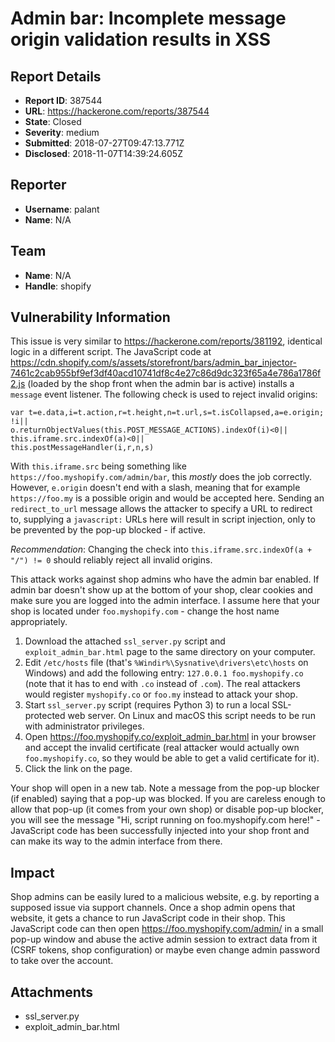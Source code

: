 # Admin bar: Incomplete message origin validation results in XSS

## Report Details
- **Report ID**: 387544
- **URL**: https://hackerone.com/reports/387544
- **State**: Closed
- **Severity**: medium
- **Submitted**: 2018-07-27T09:47:13.771Z
- **Disclosed**: 2018-11-07T14:39:24.605Z

## Reporter
- **Username**: palant
- **Name**: N/A

## Team
- **Name**: N/A
- **Handle**: shopify

## Vulnerability Information
This issue is very similar to https://hackerone.com/reports/381192, identical logic in a different script. The JavaScript code at https://cdn.shopify.com/s/assets/storefront/bars/admin_bar_injector-7461c2cab955bf9ef3df40acd10741df8c4e27c86d9dc323f65a4e786a1786f2.js (loaded by the shop front when the admin bar is active) installs a `message` event listener. The following check is used to reject invalid origins:

    var t=e.data,i=t.action,r=t.height,n=t.url,s=t.isCollapsed,a=e.origin;
    !i||
    o.returnObjectValues(this.POST_MESSAGE_ACTIONS).indexOf(i)<0||
    this.iframe.src.indexOf(a)<0||
    this.postMessageHandler(i,r,n,s)

With `this.iframe.src` being something like `https://foo.myshopify.com/admin/bar`, this *mostly* does the job correctly. However, `e.origin` doesn't end with a slash, meaning that for example `https://foo.my` is a possible origin and would be accepted here. Sending an `redirect_to_url` message allows the attacker to specify a URL to redirect to, supplying a `javascript:` URLs here will result in script injection, only to be prevented by the pop-up blocked - if active.

*Recommendation*: Changing the check into `this.iframe.src.indexOf(a + "/") != 0` should reliably reject all invalid origins.

This attack works against shop admins who have the admin bar enabled. If admin bar doesn't show up at the bottom of your shop, clear cookies and make sure you are logged into the admin interface. I assume here that your shop is located under `foo.myshopify.com` - change the host name appropriately.

1. Download the attached `ssl_server.py` script and `exploit_admin_bar.html` page to the same directory on your computer.
2. Edit `/etc/hosts` file (that's `%Windir%\Sysnative\drivers\etc\hosts` on Windows) and add the following entry: `127.0.0.1 foo.myshopify.co` (note that it has to end with `.co` instead of `.com`). The real attackers would register `myshopify.co` or `foo.my` instead to attack your shop.
3. Start `ssl_server.py` script (requires Python 3) to run a local SSL-protected web server. On Linux and macOS this script needs to be run with administrator privileges.
4. Open https://foo.myshopify.co/exploit_admin_bar.html in your browser and accept the invalid certificate (real attacker would actually own `foo.myshopify.co`, so they would be able to get a valid certificate for it).
5. Click the link on the page.

Your shop will open in a new tab. Note a message from the pop-up blocker (if enabled) saying that a pop-up was blocked. If you are careless enough to allow that pop-up (it comes from your own shop) or disable pop-up blocker, you will see the message "Hi, script running on foo.myshopify.com here!" - JavaScript code has been successfully injected into your shop front and can make its way to the admin interface from there.

## Impact

Shop admins can be easily lured to a malicious website, e.g. by reporting a supposed issue via support channels. Once a shop admin opens that website, it gets a chance to run JavaScript code in their shop. This JavaScript code can then open https://foo.myshopify.com/admin/ in a small pop-up window and abuse the active admin session to extract data from it (CSRF tokens, shop configuration) or maybe even change admin password to take over the account.

## Attachments
- ssl_server.py
- exploit_admin_bar.html
